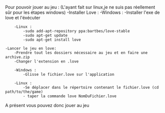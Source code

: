 Pour pouvoir jouer au jeu :
    (L'ayant fait sur linux,je ne suis pas réellement sûr pour les étapes windows)
    -Installer Love :
        -Windows :
            -Installer l'exe de love et l'éxécuter
        
        -Linux :
            -sudo add-apt-repository ppa:bartbes/love-stable
            -sudo apt-get update
            -sudo apt-get install love
            
    -Lancer le jeu en love:
        -Prendre tout les dossiers nécessaire au jeu et en faire une archive.zip
        -Changer l'extension en .love
        
        -Windows :
            -Glisse le fichier.love sur l'application
        
        -Linux :
            -Se déplacer dans le répertoire contenant le fichier.love (cd path/to/the/game)
            - taper la commande love NomDuFichier.love

            
A présent vous pouvez donc jouer au jeu
